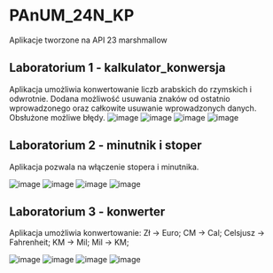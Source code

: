 # PAnUM_24N_KP
Aplikacje tworzone na API 23 marshmallow
## Laboratorium 1 - kalkulator_konwersja
Aplikacja umożliwia konwertowanie liczb arabskich do rzymskich i odwrotnie. 
Dodana możliwość usuwania znaków od ostatnio wprowadzonego oraz całkowite usuwanie wprowadzonych danych.
Obsłużone możliwe błędy.
![image](https://github.com/user-attachments/assets/4c106a1a-988d-467f-b37c-9b216cf1a640)
![image](https://github.com/user-attachments/assets/0d2a0991-5990-487f-818d-8686319c3b16)
![image](https://github.com/user-attachments/assets/d95190bc-34b5-41f0-8915-503237968cc3)
![image](https://github.com/user-attachments/assets/d12e8a8e-838a-4abb-8ea2-cc440f810107)
## Laboratorium 2 - minutnik i stoper
Aplikacja pozwala na włączenie stopera i minutnika.

![image](https://github.com/user-attachments/assets/10c0a3bb-cdc8-4ae6-a998-d370638e0b82)
![image](https://github.com/user-attachments/assets/1319de7d-2209-4506-978a-d06a2e577d80)
![image](https://github.com/user-attachments/assets/1d64ce61-9a56-4d75-afc1-6fe651150f23)
![image](https://github.com/user-attachments/assets/e0adcbf7-5da4-4e26-8334-4163c2d376ef)
## Laboratorium 3 - konwerter
Aplikacja umożliwia konwertowanie:
Zł -> Euro;
CM -> Cal;
Celsjusz -> Fahrenheit;
KM -> Mil;
Mil -> KM;

![image](https://github.com/user-attachments/assets/25d0a634-07f6-40e9-84f7-eea5adc29d1e)
![image](https://github.com/user-attachments/assets/89c5edab-2299-41d5-9f3c-6794ad373a5a)
![image](https://github.com/user-attachments/assets/79ad699b-e42a-4f68-a17a-06455c5565c3)
![image](https://github.com/user-attachments/assets/9da190ae-1495-4318-a290-9ac0335ebc35)
